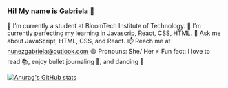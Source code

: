 ### Hi! My name is Gabriela 👋



 🔭 I’m currently a student at BloomTech Institute of Technology.
 🌱 I’m currently perfecting my learning in Javascrip, React, CSS, HTML.
 💬 Ask me about JavaScript, HTML, CSS, and React.
 📫 Reach me at nunezgabriela@outlook.com
 😄 Pronouns: She/ Her
 ⚡ Fun fact: I love to read 📚, enjoy bullet journaling 📖, and dancing 💃 

[![Anurag's GitHub stats](https://github-readme-stats.vercel.app/api?username=Gabriela-Nunez)](https://github.com/anuraghazra/github-readme-stats)

